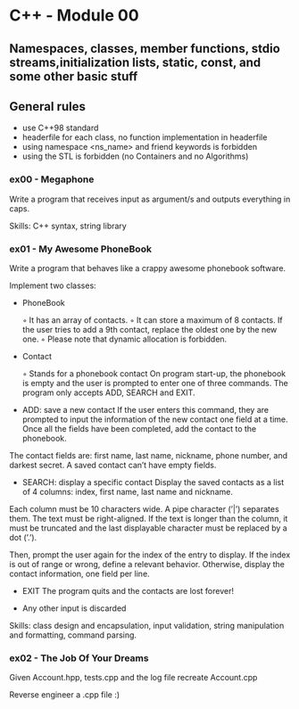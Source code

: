 # C++ - Module 00
## Namespaces, classes, member functions, stdio streams,initialization lists, static, const, and some other basic stuff

## General rules

- use C++98 standard
- headerfile for each class, no function implementation in headerfile
- using namespace <ns_name> and friend keywords is forbidden
- using the STL is forbidden (no Containers and no Algorithms)

### ex00 - Megaphone

Write a program that receives input as argument/s and outputs everything in caps.

Skills: C++ syntax, string library

### ex01 - My Awesome PhoneBook
Write a program that behaves like a crappy awesome phonebook software.

Implement two classes:

- PhoneBook

    ◦ It has an array of contacts.
    ◦ It can store a maximum of 8 contacts. If the user tries to add a 9th contact, replace the oldest one by the new one.
    ◦ Please note that dynamic allocation is forbidden.

- Contact

    ◦ Stands for a phonebook contact
On program start-up, the phonebook is empty and the user is prompted to enter one of three commands. The program only accepts ADD, SEARCH and EXIT.

- ADD: save a new contact
If the user enters this command, they are prompted to input the information of the new contact one field at a time. Once all the fields have been completed, add the contact to the phonebook.

The contact fields are: first name, last name, nickname, phone number, and darkest secret. A saved contact can’t have empty fields.

- SEARCH: display a specific contact
Display the saved contacts as a list of 4 columns: index, first name, last name and nickname.

Each column must be 10 characters wide. A pipe character (’|’) separates them. The text must be right-aligned. If the text is longer than the column, it must be truncated and the last displayable character must be replaced by a dot (’.’).

Then, prompt the user again for the index of the entry to display. If the index is out of range or wrong, define a relevant behavior. Otherwise, display the contact information, one field per line.

- EXIT
The program quits and the contacts are lost forever!

- Any other input is discarded

Skills: class design and encapsulation, input validation, string manipulation and formatting, command parsing.

### ex02 - The Job Of Your Dreams

Given Account.hpp, tests.cpp and the log file recreate Account.cpp

Reverse engineer a .cpp file :)
